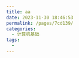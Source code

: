 ```yaml
---
title: aa
date: 2023-11-30 18:46:53
permalink: /pages/7cd139/
categories:
  - 计算机基础
tags:
  - 
---
```

